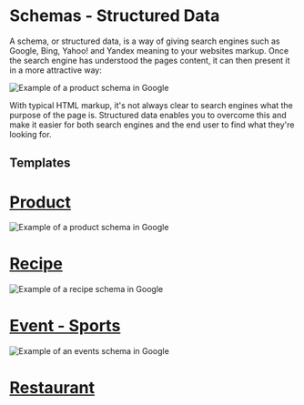 Schemas - Structured Data
=========================

A schema, or structured data, is a way of giving search engines such as Google, Bing, Yahoo! and Yandex meaning to your websites markup. Once the search engine has understood the pages content, it can then present it in a more attractive way:

![Example of a product schema in Google](https://dl.dropbox.com/s/5m45emd2gbc1fxq/product.png)

With typical HTML markup, it's not always clear to search engines what the purpose of the page is. Structured data enables you to overcome this and make it easier for both search engines and the end user to find what they're looking for.

## Templates
# [Product](https://github.com/csscallum/Schemas/blob/master/product.html)
![Example of a product schema in Google](https://dl.dropbox.com/s/5m45emd2gbc1fxq/product.png)

# [Recipe](https://github.com/csscallum/Schemas/blob/master/recipe.html)
![Example of a recipe schema in Google](https://dl.dropbox.com/s/lheg0b0wn0ux3sf/recipe.png)

# [Event - Sports](https://github.com/csscallum/Schemas/blob/master/event-sports.html)
![Example of an events schema in Google](https://dl.dropbox.com/s/2uk05vst7qff8n0/recipe.png)

# [Restaurant](https://github.com/csscallum/Schemas/blob/master/restaurant.html)